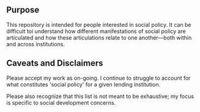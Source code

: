 ## Purpose

This repository is intended for people interested in social policy. It can be difficult toi understand how different manifestations of social policy are articulated and how these articulations relate to one another&mdash;both within and across institutions.

## Caveats and Disclaimers

Please accept my work as on-going. I continue to struggle to account for what constitutes 'social policy' for a given lending institution.

Please also recognize that this list is not meant to be exhaustive; my focus is specific to social development concerns.
